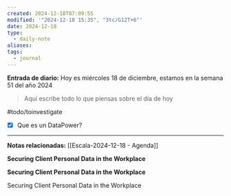 ```yaml
---
created: 2024-12-18T07:09:55
modified: '"2024-12-18 15:35", "3tc/G12T+6"'
date: 2024-12-18
type:
  - daily-note
aliases: 
tags:
  - journal
---
```

**Entrada de diario:** 
Hoy es miércoles 18 de diciembre, estamos en la semana 51 del año 2024

> Aquí escribe todo lo que piensas sobre el día de hoy

#todo/toinvestigate
- [x] Que es un DataPower?


----
**Notas relacionadas:**
[[Escala-2024-12-18 - Agenda]]

**Securing Client Personal Data in the Workplace ‎** 

**Securing Client Personal Data in the Workplace ‎** 

Securing Client Personal Data in the Workplace